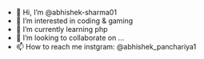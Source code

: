 - 👋 Hi, I’m @abhishek-sharma01
- 👀 I’m interested in coding & gaming
- 🌱 I’m currently learning php 
- 💞️ I’m looking to collaborate on ...
- 📫 How to reach me instgram: @abhishek_panchariya1

<!---
abhishek-sharma01/abhishek-sharma01 is a ✨ special ✨ repository because its `README.md` (this file) appears on your GitHub profile.
You can click the Preview link to take a look at your changes.
--->
